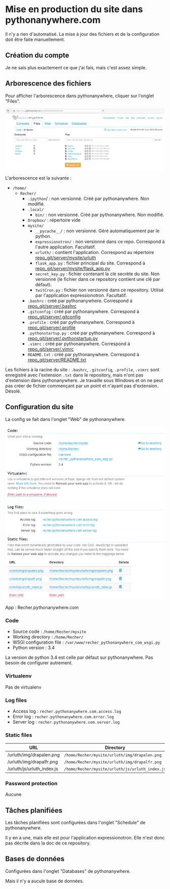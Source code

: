 # Mise en production du site dans pythonanywhere.com

Il n'y a rien d'automatisé. La mise à jour des fichiers et de la configuration doit être faite manuellement.


## Création du compte

Je ne sais plus exactement ce que j'ai fais, mais c'est assez simple.


## Arborescence des fichiers

Pour afficher l'arborescence dans pythonanywhere, cliquer sur l'onglet "Files".

![screenshot de la racine des fichiers dans pythonanywhere](screenshot_prod_files.png)

L'arborescence est la suivante :

 - `/home/`
    * `Recher/`
        + `.ipython`/ : non versionné. Créé par pythonanywhere. Non modifié.
        + `.local/`
            - `bin/` : non versionné. Créé par pythonanywhere. Non modifié.
        + `Dropbox/` : répertoire vide
        + `mysite/`
            - `__pycache__/` : non versionné. Géré automatiquement par le python.
            - `expressionotron/` : non versionné dans ce repo. Correspond à l'autre application. Facultatif.
            - `urluth/` : contient l'application. Correspond au répertoire [repo_git/server/mysite/urluth](../server/mysite/urluth)
            - `flask_app.py` : fichier principal du site. Correspond à [repo_git/server/mysite/flask_app.py](../server/mysite/flask_app.py)
            - `secret_key.py` : fichier contenant la clé secrète du site. Non versionné (le fichier dans ce repository contient une clé par défaut).
            - `twitCron.py` : fichier non versionné dans ce repository. Utilisé par l'application expressionotron. Facultatif.
        + `.bashrc` : créé par pythonanywhere. Correspond à [repo_git/server/.bashrc](../server/.bashrc.txt)
        + `.gitconfig` : créé par pythonanywhere. Correspond à [repo_git/server/.gitconfig](../server/.gitconfig.txt)
        + `.profile` : créé par pythonanywhere. Correspond à [repo_git/server/.profile](../server/.profile.txt)
        + `.pythonstartup.py` : créé par pythonanywhere. Correspond à [repo_git/server/.pythonstartup.py](../server/.pythonstartup.py)
        + `.vimrc` : créé par pythonanywhere. Correspond à [repo_git/server/.vimrc](../server/.vimrc.txt)
        + `README.txt` : créé par pythonanywhere. Correspond à [repo_git/server/README.txt](../server/README.txt)

Les fichiers à la racine du site : `.bashrc`, `.gitconfig`, `.profile`, `.vimrc` sont enregistré avec l'extension `.txt` dans le repository, mais n'ont pas d'extension dans pythonanywhere. Je travaille sous Windows et on ne peut pas créer de fichier commençant par un point et n'ayant pas d'extension. Désolé.


## Configuration du site

La config se fait dans l'onglet "Web" de pythonanywhere.

![screenshot de la configuration pythonanywhere](screenshot_prod_conf.png)

App : Recher.pythonanywhere.com

### Code

 - Source code : `/home/Recher/mysite`
 - Working directory : `/home/Recher/`
 - WSGI configuration file : `/var/www/recher_pythonanywhere_com_wsgi.py`
 - Python version : 3.4

La version de python 3.4 est celle par défaut sur pythonanywhere. Pas besoin de configurer autrement.

### Virtualenv

Pas de virtualenv

### Log files

 - Access log : `recher.pythonanywhere.com.access.log`
 - Error log : `recher.pythonanywhere.com.error.log`
 - Server log : `recher.pythonanywhere.com.server.log`

### Static files

URL                        | Directory
---------------------------|---------------
/urluth/img/drapalen.png   | `/home/Recher/mysite/urluth/img/drapalen.png`
/urluth/img/drapalfr.png   | `/home/Recher/mysite/urluth/img/drapalfr.png`
/urluth/js/urluth_index.js | `/home/Recher/mysite/urluth/js/urluth_index.js`

### Password protection

Aucune


## Tâches planifiées

Les tâches planifiées sont configurées dans l'onglet "Schedule" de pythonanywhere.

Il y en a une, mais elle est pour l'application expressionotron. Elle n'est donc pas décrite dans la doc de ce repository.


## Bases de données

Configurées dans l'onglet "Databases" de pythonanywhere.

Mais il n'y a aucule base de données.

